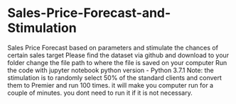 # Sales-Price-Forecast-and-Stimulation
Sales Price Forecast based on parameters and stimulate the chances of certain sales target 
Please find the dataset via github and download to your folder
change the file path to where the file is saved on your computer 
Run the code with jupyter notebook python version - Python 3.7.1
Note: the stimulation is to randomly select 50% of the standard clients and convert them to Premier and run 100 times. 
it will make you computer run for a couple of minutes. you dont need to run it if it is not necessary. 
